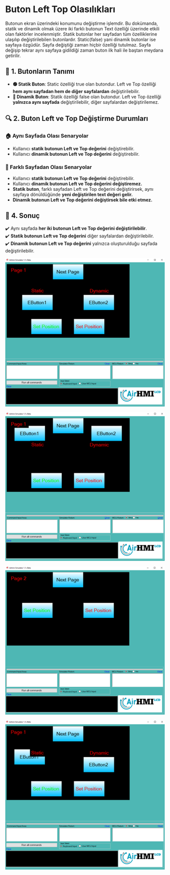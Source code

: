 # Buton Left Top Olasılıkları

Butonun ekran üzerindeki konumunu değiştirme işlemdir. 
Bu dokümanda, statik ve dinamik olmak üzere iki farklı butonun Text özelliği üzerinde etkili olan faktörler incelenmiştir.
Statik butonlar her sayfadan tüm özelliklerine ulaşılıp değiştirilebilen butonlardır. Static(false) yani dinamik butonlar ise sayfaya özgüdür.
Sayfa değiştiği zaman hiçbir özelliği tutulmaz. Sayfa değişip tekrar aynı sayfaya gidildiği zaman buton ilk hali ile baştan meydana getirilir. 

## 📌 1. Butonların Tanımı
- **🟢 Statik Buton**: Static özelliği true olan butondur. Left ve Top özelliği **hem aynı sayfadan hem de diğer sayfalardan** değiştirilebilir.
- **🔵 Dinamik Buton**: Statik özelliği false olan butondur. Left ve Top özelliği **yalnızca aynı sayfada** değiştirilebilir, diğer sayfalardan değiştirilemez.

## 🔍 2. Buton Left ve Top Değiştirme Durumları
### 🏠 Aynı Sayfada Olası Senaryolar
- Kullanıcı **statik butonun Left ve Top değerini** değiştirebilir.
- Kullanıcı **dinamik butonun Left ve Top değerini** değiştirebilir.


### 🔄 Farklı Sayfadan Olası Senaryolar
- Kullanıcı **statik butonun Left ve Top değerini** değiştirebilir.
- Kullanıcı **dinamik butonun Left ve Top değerini değiştiremez.**
- **Statik buton**, farklı sayfadan Left ve Top değerini değiştirirsek, aynı sayfaya dönüldüğünde **yeni değiştirilen text değeri gelir.**
- **Dinamik butonun Left ve Top değerini değiştirsek bile etki etmez.**

## 🎯 4. Sonuç
✔️ Aynı sayfada **her iki butonun Left ve Top değerini değiştirilebilir**.  
✔️ **Statik butonun Left ve Top değerini** diğer sayfalardan değiştirilebilir.  
✔️ **Dinamik butonun Left ve Top değerini** yalnızca oluşturulduğu sayfada değiştirilebilir.  


![Açıklama Metni](1.png)

![Açıklama Metni](2.png)

![Açıklama Metni](3.png)

![Açıklama Metni](4.png)

